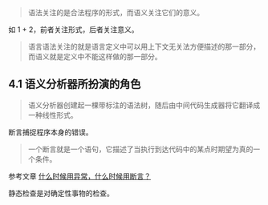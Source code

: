 > 语法关注的是合法程序的形式，而语义关注它们的意义。

如 1 + 2，前者关注形式，后者关注意义。

> 语言语法关注的就是语言定义中可以用上下文无关法方便描述的那一部分，而语义就是定义中不能这样做的那一部分。

## 4.1 语义分析器所扮演的角色

> 语义分析器创建起一棵带标注的语法树，随后由中间代码生成器将它翻译成一种线性形式。

断言捕捉程序本身的错误。

> 一个断言就是一个语句，它描述了当执行到达代码中的某点时期望为真的一个条件。

参考文章 [什么时候用异常，什么时候用断言？](https://www.zhihu.com/question/24461924)

静态检查是对确定性事物的检查。

